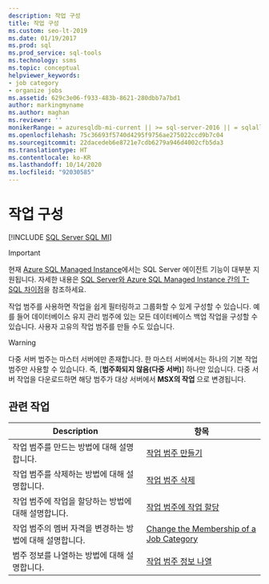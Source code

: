 ```yaml
---
description: 작업 구성
title: 작업 구성
ms.custom: seo-lt-2019
ms.date: 01/19/2017
ms.prod: sql
ms.prod_service: sql-tools
ms.technology: ssms
ms.topic: conceptual
helpviewer_keywords:
- job category
- organize jobs
ms.assetid: 629c3e06-f933-483b-8621-280dbb7a7bd1
author: markingmyname
ms.author: maghan
ms.reviewer: ''
monikerRange: = azuresqldb-mi-current || >= sql-server-2016 || = sqlallproducts-allversions
ms.openlocfilehash: 75c36693f5740d4295f9756ae275022ccd9b7c04
ms.sourcegitcommit: 22dacedeb6e8721e7cdb6279a946d4002cfb5da3
ms.translationtype: HT
ms.contentlocale: ko-KR
ms.lasthandoff: 10/14/2020
ms.locfileid: "92030585"
---
```

# <a name="organize-jobs"></a>작업 구성
[!INCLUDE [SQL Server SQL MI](../../includes/applies-to-version/sql-asdbmi.md)]

> [!IMPORTANT]  
> 현재 [Azure SQL Managed Instance](/azure/sql-database/sql-database-managed-instance)에서는 SQL Server 에이전트 기능이 대부분 지원됩니다. 자세한 내용은 [SQL Server와 Azure SQL Managed Instance 간의 T-SQL 차이점](/azure/sql-database/sql-database-managed-instance-transact-sql-information#sql-server-agent)을 참조하세요.

작업 범주를 사용하면 작업을 쉽게 필터링하고 그룹화할 수 있게 구성할 수 있습니다. 예를 들어 데이터베이스 유지 관리 범주에 있는 모든 데이터베이스 백업 작업을 구성할 수 있습니다. 사용자 고유의 작업 범주를 만들 수도 있습니다.  
  
> [!WARNING]  
> 다중 서버 범주는 마스터 서버에만 존재합니다. 한 마스터 서버에서는 하나의 기본 작업 범주만 사용할 수 있습니다. 즉, [**범주화되지 않음(다중 서버)**] 하나만 있습니다. 다중 서버 작업을 다운로드하면 해당 범주가 대상 서버에서 **MSX의 작업** 으로 변경됩니다.  
  
## <a name="related-tasks"></a>관련 작업  
  
|Description|항목|  
|-|-|  
|작업 범주를 만드는 방법에 대해 설명합니다.|[작업 범주 만들기](../../ssms/agent/create-a-job-category.md)|  
|작업 범주를 삭제하는 방법에 대해 설명합니다.|[작업 범주 삭제](../../ssms/agent/delete-a-job-category.md)|  
|작업 범주에 작업을 할당하는 방법에 대해 설명합니다.|[작업 범주에 작업 할당](../../ssms/agent/assign-a-job-to-a-job-category.md)|  
|작업 범주의 멤버 자격을 변경하는 방법에 대해 설명합니다.|[Change the Membership of a Job Category](../../ssms/agent/change-the-membership-of-a-job-category.md)|  
|범주 정보를 나열하는 방법에 대해 설명합니다.|[작업 범주 정보 나열](../../ssms/agent/list-job-category-information.md)|  
